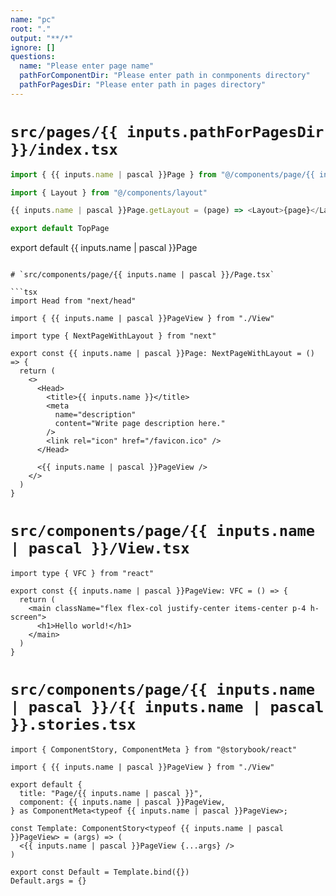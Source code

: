 ```yaml
---
name: "pc"
root: "."
output: "**/*"
ignore: []
questions:
  name: "Please enter page name"
  pathForComponentDir: "Please enter path in conmponents directory"
  pathForPagesDir: "Please enter path in pages directory"
---
```


# `src/pages/{{ inputs.pathForPagesDir }}/index.tsx`

```ts
import { {{ inputs.name | pascal }}Page } from "@/components/page/{{ inputs.pathForComponentDir }}"

import { Layout } from "@/components/layout"

{{ inputs.name | pascal }}Page.getLayout = (page) => <Layout>{page}</Layout>

export default TopPage
```

export default {{ inputs.name | pascal }}Page
```

# `src/components/page/{{ inputs.name | pascal }}/Page.tsx`

```tsx
import Head from "next/head"

import { {{ inputs.name | pascal }}PageView } from "./View"

import type { NextPageWithLayout } from "next"

export const {{ inputs.name | pascal }}Page: NextPageWithLayout = () => {
  return (
    <>
      <Head>
        <title>{{ inputs.name }}</title>
        <meta
          name="description"
          content="Write page description here."
        />
        <link rel="icon" href="/favicon.ico" />
      </Head>

      <{{ inputs.name | pascal }}PageView />
    </>
  )
}
```

# `src/components/page/{{ inputs.name | pascal }}/View.tsx`

```tsx
import type { VFC } from "react"

export const {{ inputs.name | pascal }}PageView: VFC = () => {
  return (
    <main className="flex flex-col justify-center items-center p-4 h-screen">
      <h1>Hello world!</h1>
    </main>
  )
}
```

# `src/components/page/{{ inputs.name | pascal }}/{{ inputs.name | pascal }}.stories.tsx`

```tsx
import { ComponentStory, ComponentMeta } from "@storybook/react"

import { {{ inputs.name | pascal }}PageView } from "./View"

export default {
  title: "Page/{{ inputs.name | pascal }}",
  component: {{ inputs.name | pascal }}PageView,
} as ComponentMeta<typeof {{ inputs.name | pascal }}PageView>;

const Template: ComponentStory<typeof {{ inputs.name | pascal }}PageView> = (args) => (
  <{{ inputs.name | pascal }}PageView {...args} />
)

export const Default = Template.bind({})
Default.args = {}
```
